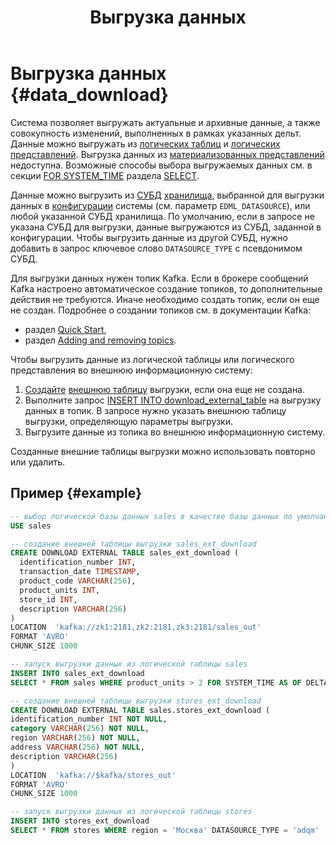 ﻿---
layout: default
title: Выгрузка данных
nav_order: 4
parent: Работа с системой
has_children: false
---

# Выгрузка данных {#data_download}

Система позволяет выгружать актуальные и архивные данные, а также совокупность изменений, выполненных 
в рамках указанных дельт. Данные можно выгружать из [логических таблиц](../../overview/main_concepts/logical_table/logical_table.md)
и [логических представлений](../../overview/main_concepts/logical_view/logical_view.md). Выгрузка данных из
[материализованных представлений](../../overview/main_concepts/materialized_view/materialized_view.md) недоступна.
Возможные способы выбора выгружаемых данных см. в секции [FOR SYSTEM_TIME](../../reference/sql_plus_requests/SELECT/SELECT.md#for_system_time) 
раздела [SELECT](../../reference/sql_plus_requests/SELECT/SELECT.md).

Данные можно выгрузить из [СУБД](../../introduction/supported_DBMS/supported_DBMS.md) [хранилища](../../overview/main_concepts/main_concepts.md),
выбранной для выгрузки данных в [конфигурации](../../maintenance/configuration/configuration.md) системы (см. параметр
`EDML_DATASOURCE`), или любой указанной СУБД хранилища. По умолчанию, если в запросе не указана СУБД для выгрузки,
данные выгружаются из СУБД, заданной в конфигурации. Чтобы выгрузить данные из другой СУБД, нужно добавить
в запрос ключевое слово `DATASOURCE_TYPE` с псевдонимом СУБД.

Для выгрузки данных нужен топик Kafka. Если в брокере сообщений Kafka настроено автоматическое создание топиков, 
то дополнительные действия не требуются. Иначе необходимо создать топик, если он еще не создан. Подробнее о создании 
топиков см. в документации Kafka:
*   раздел [Quick Start](https://kafka.apache.org/documentation/#quickstart),
*   раздел [Adding and removing topics](https://kafka.apache.org/documentation/#basic_ops_add_topic).

Чтобы выгрузить данные из логической таблицы или логического представления во внешнюю информационную систему:
1.  [Создайте](../../reference/sql_plus_requests/CREATE_DOWNLOAD_EXTERNAL_TABLE/CREATE_DOWNLOAD_EXTERNAL_TABLE.md) 
    [внешнюю таблицу](../../overview/main_concepts/external_table/external_table.md) 
    выгрузки, если она еще не создана.
2.  Выполните запрос [INSERT INTO download_external_table](../../reference/sql_plus_requests/INSERT_INTO_download_external_table/INSERT_INTO_download_external_table.md) 
    на выгрузку данных в топик. В запросе нужно указать внешнюю таблицу выгрузки, определяющую параметры 
    выгрузки.
3.  Выгрузите данные из топика во внешнюю информационную систему.

Созданные внешние таблицы выгрузки можно использовать повторно или удалить.

## Пример {#example}
```sql
-- выбор логической базы данных sales в качестве базы данных по умолчанию
USE sales

-- создание внешней таблицы выгрузки sales_ext_download
CREATE DOWNLOAD EXTERNAL TABLE sales_ext_download (
  identification_number INT,
  transaction_date TIMESTAMP,
  product_code VARCHAR(256),
  product_units INT,
  store_id INT,
  description VARCHAR(256)
)
LOCATION  'kafka://zk1:2181,zk2:2181,zk3:2181/sales_out'
FORMAT 'AVRO'
CHUNK_SIZE 1000

-- запуск выгрузки данных из логической таблицы sales
INSERT INTO sales_ext_download 
SELECT * FROM sales WHERE product_units > 2 FOR SYSTEM_TIME AS OF DELTA_NUM 10

-- создание внешней таблицы выгрузки stores_ext_download
CREATE DOWNLOAD EXTERNAL TABLE sales.stores_ext_download (
identification_number INT NOT NULL,
category VARCHAR(256) NOT NULL,
region VARCHAR(256) NOT NULL,
address VARCHAR(256) NOT NULL,
description VARCHAR(256)
) 
LOCATION  'kafka://$kafka/stores_out'
FORMAT 'AVRO'
CHUNK_SIZE 1000

-- запуск выгрузки данных из логической таблицы stores
INSERT INTO stores_ext_download 
SELECT * FROM stores WHERE region = 'Москва' DATASOURCE_TYPE = 'adqm'
```